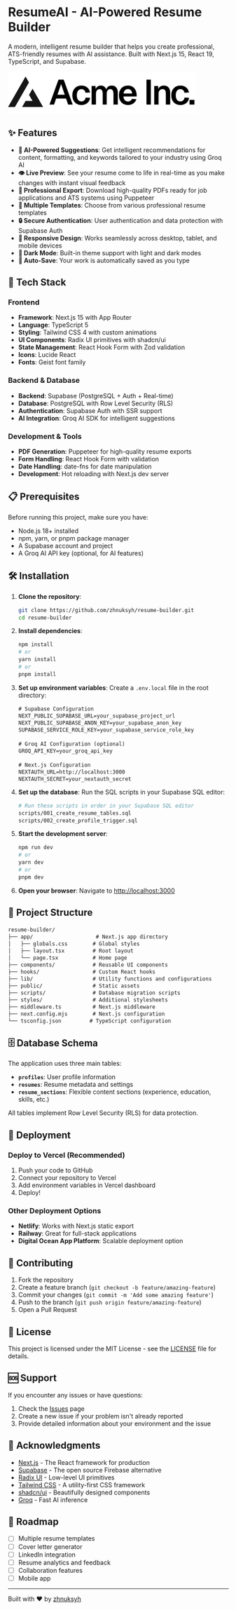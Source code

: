 # ResumeAI - AI-Powered Resume Builder

A modern, intelligent resume builder that helps you create professional, ATS-friendly resumes with AI assistance. Built with Next.js 15, React 19, TypeScript, and Supabase.

![ResumeAI](public/placeholder-logo.svg)

## ✨ Features

- **🤖 AI-Powered Suggestions**: Get intelligent recommendations for content, formatting, and keywords tailored to your industry using Groq AI
- **👁️ Live Preview**: See your resume come to life in real-time as you make changes with instant visual feedback
- **📄 Professional Export**: Download high-quality PDFs ready for job applications and ATS systems using Puppeteer
- **🎨 Multiple Templates**: Choose from various professional resume templates
- **🔒 Secure Authentication**: User authentication and data protection with Supabase Auth
- **📱 Responsive Design**: Works seamlessly across desktop, tablet, and mobile devices
- **🌙 Dark Mode**: Built-in theme support with light and dark modes
- **💾 Auto-Save**: Your work is automatically saved as you type

## 🚀 Tech Stack

### Frontend
- **Framework**: Next.js 15 with App Router
- **Language**: TypeScript 5
- **Styling**: Tailwind CSS 4 with custom animations
- **UI Components**: Radix UI primitives with shadcn/ui
- **State Management**: React Hook Form with Zod validation
- **Icons**: Lucide React
- **Fonts**: Geist font family

### Backend & Database
- **Backend**: Supabase (PostgreSQL + Auth + Real-time)
- **Database**: PostgreSQL with Row Level Security (RLS)
- **Authentication**: Supabase Auth with SSR support
- **AI Integration**: Groq AI SDK for intelligent suggestions

### Development & Tools
- **PDF Generation**: Puppeteer for high-quality resume exports
- **Form Handling**: React Hook Form with validation
- **Date Handling**: date-fns for date manipulation
- **Development**: Hot reloading with Next.js dev server

## 📋 Prerequisites

Before running this project, make sure you have:

- Node.js 18+ installed
- npm, yarn, or pnpm package manager
- A Supabase account and project
- A Groq AI API key (optional, for AI features)

## 🛠️ Installation

1. **Clone the repository**:
   ```bash
   git clone https://github.com/zhnuksyh/resume-builder.git
   cd resume-builder
   ```

2. **Install dependencies**:
   ```bash
   npm install
   # or
   yarn install
   # or
   pnpm install
   ```

3. **Set up environment variables**:
   Create a `.env.local` file in the root directory:
   ```env
   # Supabase Configuration
   NEXT_PUBLIC_SUPABASE_URL=your_supabase_project_url
   NEXT_PUBLIC_SUPABASE_ANON_KEY=your_supabase_anon_key
   SUPABASE_SERVICE_ROLE_KEY=your_supabase_service_role_key
   
   # Groq AI Configuration (optional)
   GROQ_API_KEY=your_groq_api_key
   
   # Next.js Configuration
   NEXTAUTH_URL=http://localhost:3000
   NEXTAUTH_SECRET=your_nextauth_secret
   ```

4. **Set up the database**:
   Run the SQL scripts in your Supabase SQL editor:
   ```bash
   # Run these scripts in order in your Supabase SQL editor
   scripts/001_create_resume_tables.sql
   scripts/002_create_profile_trigger.sql
   ```

5. **Start the development server**:
   ```bash
   npm run dev
   # or
   yarn dev
   # or
   pnpm dev
   ```

6. **Open your browser**:
   Navigate to [http://localhost:3000](http://localhost:3000)

## 📁 Project Structure

```
resume-builder/
├── app/                    # Next.js app directory
│   ├── globals.css        # Global styles
│   ├── layout.tsx         # Root layout
│   └── page.tsx           # Home page
├── components/            # Reusable UI components
├── hooks/                 # Custom React hooks
├── lib/                   # Utility functions and configurations
├── public/                # Static assets
├── scripts/               # Database migration scripts
├── styles/                # Additional stylesheets
├── middleware.ts          # Next.js middleware
├── next.config.mjs        # Next.js configuration
└── tsconfig.json         # TypeScript configuration
```

## 🗄️ Database Schema

The application uses three main tables:

- **`profiles`**: User profile information
- **`resumes`**: Resume metadata and settings
- **`resume_sections`**: Flexible content sections (experience, education, skills, etc.)

All tables implement Row Level Security (RLS) for data protection.

## 🚀 Deployment

### Deploy to Vercel (Recommended)

1. Push your code to GitHub
2. Connect your repository to Vercel
3. Add environment variables in Vercel dashboard
4. Deploy!

### Other Deployment Options

- **Netlify**: Works with Next.js static export
- **Railway**: Great for full-stack applications
- **Digital Ocean App Platform**: Scalable deployment option

## 🤝 Contributing

1. Fork the repository
2. Create a feature branch (`git checkout -b feature/amazing-feature`)
3. Commit your changes (`git commit -m 'Add some amazing feature'`)
4. Push to the branch (`git push origin feature/amazing-feature`)
5. Open a Pull Request

## 📝 License

This project is licensed under the MIT License - see the [LICENSE](LICENSE) file for details.

## 🆘 Support

If you encounter any issues or have questions:

1. Check the [Issues](https://github.com/zhnuksyh/resume-builder/issues) page
2. Create a new issue if your problem isn't already reported
3. Provide detailed information about your environment and the issue

## 🙏 Acknowledgments

- [Next.js](https://nextjs.org/) - The React framework for production
- [Supabase](https://supabase.com/) - The open source Firebase alternative
- [Radix UI](https://www.radix-ui.com/) - Low-level UI primitives
- [Tailwind CSS](https://tailwindcss.com/) - A utility-first CSS framework
- [shadcn/ui](https://ui.shadcn.com/) - Beautifully designed components
- [Groq](https://groq.com/) - Fast AI inference

## 🔮 Roadmap

- [ ] Multiple resume templates
- [ ] Cover letter generator
- [ ] LinkedIn integration
- [ ] Resume analytics and feedback
- [ ] Collaboration features
- [ ] Mobile app

---

Built with ❤️ by [zhnuksyh](https://github.com/zhnuksyh)
